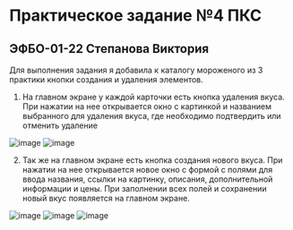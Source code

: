 # Практическое задание №4 ПКС
## ЭФБО-01-22 Степанова Виктория

Для выполнения задания я добавила к  каталогу мороженого из 3 практики кнопки создания и удаления элементов. 

1. На главном экране у каждой карточки есть кнопка удаления вкуса. При нажатии на нее открывается окно с картинкой и названием выбранного для удаления вкуса, где необходимо подтвердить или отменить удаление

![image](https://github.com/user-attachments/assets/a55ed37d-7987-4fbe-aac4-1af024a91e45)
![image](https://github.com/user-attachments/assets/ca289625-970d-4c41-971d-e3021a2586a7)

2. Так же на главном экране есть кнопка создания нового вкуса. При нажатии на нее открывается новое окно с формой с полями для ввода названия, ссылки на картинку, описания, дополнительной информации и цены. При заполнении всех полей и сохранении новый вкус появляется на главном экране.
   
![image](https://github.com/user-attachments/assets/a695a1e6-9a84-47de-80af-a0154b3dc64e)
![image](https://github.com/user-attachments/assets/c7dd6a5e-1a95-4baf-aedc-4fee69f490f4)
![image](https://github.com/user-attachments/assets/3e8612f9-e8b3-49cb-af18-83c9630254b1)






